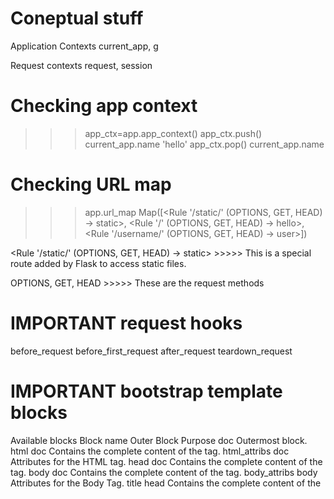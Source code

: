 # Coneptual stuff

Application Contexts
current_app, g

Request contexts
request, session


# Checking app context

>>> app_ctx=app.app_context()
>>> app_ctx.push()
>>> current_app.name
'hello'
>>> app_ctx.pop()
>>> current_app.name


# Checking URL map

>>> app.url_map
Map([<Rule '/static/<filename>' (OPTIONS, GET, HEAD) -> static>,
 	<Rule '/' (OPTIONS, GET, HEAD) -> hello>,
 	<Rule '/username/<user>' (OPTIONS, GET, HEAD) -> user>])	



<Rule '/static/<filename>' (OPTIONS, GET, HEAD) -> static> >>>>> This is a special route added by Flask to access static files.

OPTIONS, GET, HEAD   >>>>> These are the request methods


# IMPORTANT request hooks

before_request 
before_first_request
after_request
teardown_request


# IMPORTANT bootstrap template blocks

Available blocks
Block name	Outer Block	Purpose
doc	 	Outermost block.
html	doc	Contains the complete content of the <html> tag.
html_attribs	doc	Attributes for the HTML tag.
head	doc	Contains the complete content of the <head> tag.
body	doc	Contains the complete content of the <body> tag.
body_attribs	body	Attributes for the Body Tag.
title	head	Contains the complete content of the <title> tag.
styles	head	Contains all CSS style <link> tags inside head.
metas	head	Contains all <meta> tags inside head.
navbar	body	An empty block directly above content.
content	body	Convenience block inside the body. Put stuff here.
scripts	body	Contains all <script> tags at the end of the body.

ref # https://pythonhosted.org/Flask-Bootstrap/basic-usage.html#available-blocks

